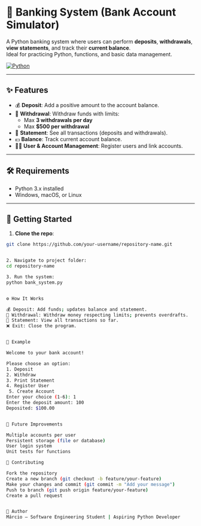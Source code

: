 # 🏦 Banking System (Bank Account Simulator)

A Python banking system where users can perform **deposits**, **withdrawals**, **view statements**, and track their **current balance**.  
Ideal for practicing Python, functions, and basic data management.

[![Python](https://img.shields.io/badge/Python-3.x-blue)](https://www.python.org/)

---

## ✨ Features

- 💰 **Deposit**: Add a positive amount to the account balance.  
- 🏧 **Withdrawal**: Withdraw funds with limits:  
  - Max **3 withdrawals per day**  
  - Max **$500 per withdrawal**  
- 📜 **Statement**: See all transactions (deposits and withdrawals).  
- 💵 **Balance**: Track current account balance.  
- 🧑‍💼 **User & Account Management**: Register users and link accounts.  

---

## 🛠 Requirements

- Python 3.x installed  
- Windows, macOS, or Linux  

---

## 🚀 Getting Started

1. **Clone the repo**:

```bash
git clone https://github.com/your-username/repository-name.git


2. Navigate to project folder:
cd repository-name

3. Run the system:
python bank_system.py


⚙ How It Works

💰 Deposit: Add funds; updates balance and statement.
🏧 Withdrawal: Withdraw money respecting limits; prevents overdrafts.
📜 Statement: View all transactions so far.
❌ Exit: Close the program.


📝 Example

Welcome to your bank account!

Please choose an option: 
1. Deposit
2. Withdraw
3. Print Statement
4. Register User
 5. Create Account
Enter your choice (1-6): 1
Enter the deposit amount: 100
Deposited: $100.00


🌟 Future Improvements

Multiple accounts per user
Persistent storage (file or database)
User login system
Unit tests for functions

🤝 Contributing

Fork the repository
Create a new branch (git checkout -b feature/your-feature)
Make your changes and commit (git commit -m "Add your message")
Push to branch (git push origin feature/your-feature)
Create a pull request


👤 Author
Márcio – Software Engineering Student | Aspiring Python Developer